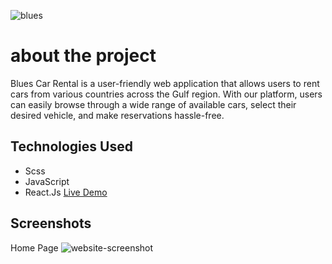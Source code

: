 ![blues](https://github.com/AbdAlazim-dev/blues-car-rental/assets/135723207/1360ee4c-4140-4723-9664-ffc09f79e5df)

# about the project

Blues Car Rental is a user-friendly web application that allows users to rent cars from various countries across the Gulf region. With our platform, users can easily browse through a wide range of available cars, select their desired vehicle, and make reservations hassle-free.

## Technologies Used

- Scss
- JavaScript
- React.Js
[Live Demo]([[https://64ece5b135a6c54b62edca80--tranquil-daffodil-af1578.netlify.app/](https://main--calm-crumble-79e36b.netlify.app/)](https://main--calm-crumble-79e36b.netlify.app/))

## Screenshots

Home Page
![website-screenshot](https://github.com/AbdAlazim-dev/blues-car-rental/assets/135723207/31326af1-8d22-4661-a6ad-4e4052781a79)

